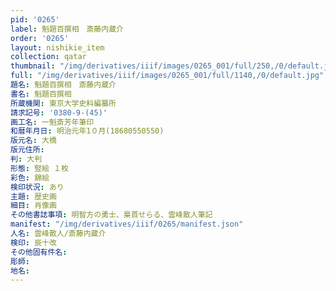```yaml
---
pid: '0265'
label: 魁題百撰相　斎藤内蔵介
order: '0265'
layout: nishikie_item
collection: qatar
thumbnail: "/img/derivatives/iiif/images/0265_001/full/250,/0/default.jpg"
full: "/img/derivatives/iiif/images/0265_001/full/1140,/0/default.jpg"
題名: 魁題百撰相　斎藤内蔵介
書名: 魁題百撰相
所蔵機関: 東京大学史料編纂所
請求記号: '0380-9-(45)'
画工名: 一魁斎芳年筆印
和暦年月日: 明治元年1０月(18680550550)
版元名: 大橋
版元住所: 
判: 大判
形態: 竪絵 １枚
彩色: 錦絵
検印状況: あり
主題: 歴史画
細目: 肖像画
その他書誌事項: 明智方の勇士、梟首せらる、雲峰散人筆記
manifest: "/img/derivatives/iiif/0265/manifest.json"
人名: 雲峰散人/斎藤内蔵介
検印: 辰十改
その他固有件名: 
彫師: 
地名: 
---
```

